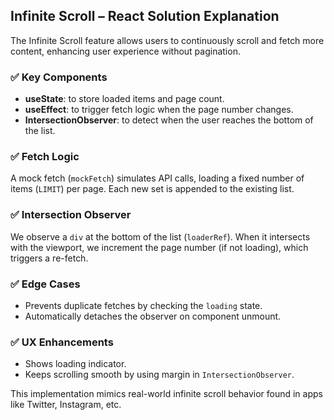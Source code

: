 ## Infinite Scroll – React Solution Explanation

The Infinite Scroll feature allows users to continuously scroll and fetch more content, enhancing user experience without pagination.

### ✅ Key Components

- **useState**: to store loaded items and page count.
- **useEffect**: to trigger fetch logic when the page number changes.
- **IntersectionObserver**: to detect when the user reaches the bottom of the list.

### ✅ Fetch Logic

A mock fetch (`mockFetch`) simulates API calls, loading a fixed number of items (`LIMIT`) per page. Each new set is appended to the existing list.

### ✅ Intersection Observer

We observe a `div` at the bottom of the list (`loaderRef`). When it intersects with the viewport, we increment the page number (if not loading), which triggers a re-fetch.

### ✅ Edge Cases

- Prevents duplicate fetches by checking the `loading` state.
- Automatically detaches the observer on component unmount.

### ✅ UX Enhancements

- Shows loading indicator.
- Keeps scrolling smooth by using margin in `IntersectionObserver`.

This implementation mimics real-world infinite scroll behavior found in apps like Twitter, Instagram, etc.
